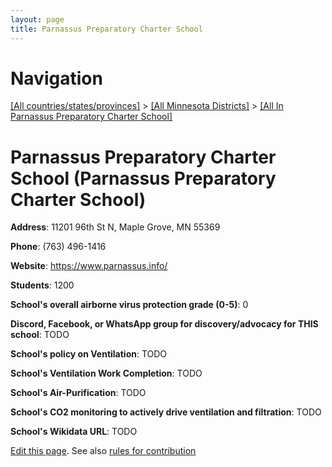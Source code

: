 ```yaml
---
layout: page
title: Parnassus Preparatory Charter School
---
```

# Navigation

[[All countries/states/provinces]](../../..) > [[All Minnesota Districts]](../..) > [[All In Parnassus Preparatory Charter School]](..)

# Parnassus Preparatory Charter School (Parnassus Preparatory Charter School)

**Address**: 11201 96th St N, Maple Grove, MN 55369

**Phone**: (763) 496-1416

**Website**: <https://www.parnassus.info/>

**Students**: 1200

**School's overall airborne virus protection grade (0-5)**: 0

**Discord, Facebook, or WhatsApp group for discovery/advocacy for THIS school**: TODO

**School's policy on Ventilation**: TODO

**School's Ventilation Work Completion**: TODO

**School's Air-Purification**: TODO

**School's CO2 monitoring to actively drive ventilation and filtration**: TODO

**School's Wikidata URL**: TODO


[Edit this page](https://github.com/ventilate-schools/MN/edit/main/./Parnassus_Preparatory_Charter_School/Parnassus_Preparatory_Charter_School.md). See also [rules for contribution](../../../contribution-rules/)
